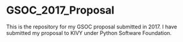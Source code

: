 # GSOC_2017_Proposal
This is the repository for my GSOC proposal submitted in 2017.
I have submitted my proposal to KIVY under Python Software Foundation.
